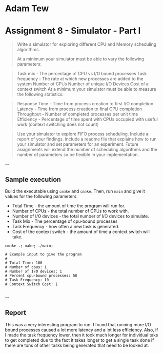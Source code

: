 # Adam Tew
# Assignment 8 - Simulator - Part I

> Write a simulator for exploring different CPU and Memory scheduling algorithms. 
> 
> At a minimum your simulator must be able to vary the following parameters:

> Task mix - The percentage of CPU vs I/O bound processes
> Task frequency - The rate at which new processes are added to the system
> Number of CPUs
> Number of unique I/O Devices
> Cost of a context switch
> At a minimum your simulator must be able to measure the following statistics:

> Response Time - Time from process creation to first I/O completion
> Latency - Time from process creation to final CPU completion
> Throughput - Number of completed processes per unit time
> Efficiency - Percentage of time spent with CPUs occupied with useful work (context switching does not count)


> Use your simulator to explore FIFO process scheduling. Include a report of your findings. Include a readme file that explains how to run your simulator and set parameters for an experiment.  Future assignments will extend the number of scheduling algorithms and the number of parameters so be flexible in your implementation.


--


## Sample execution 

Build the executable using `cmake` and `cmake`. Then, run `main` and give it values for the following parameters:

- Total Time - the amount of time the program will run for.
- Number of CPUs - the total number of CPUs to work with.
- Number of I/O devices - the total number of I/O devices to simulate.
- Task Mix - The percentage of cpu-bound processes
- Task Frequency - how often a new task is generated.
- Cost of the context switch - the amount of time a context switch will take.



```
cmake .; make; ./main;

# Example input to give the program
# 
# Total Time: 100
# Number of cpus: 1
# Number of I/O devices: 1
# Percent cpu-bound processes: 50
# Task Frequency: 10
# Context Switch Cost: 1


```

--

## Report

This was a very interesting program to run. I found that running more I/O bound processes caused a lot more latency and a lot less efficiency. Also, if I made the task frequency lower, then it took much longer for individual taks to get completed due to the fact it takes longer to get a single task done if there are tons of other tasks being generated that need to be looked at.